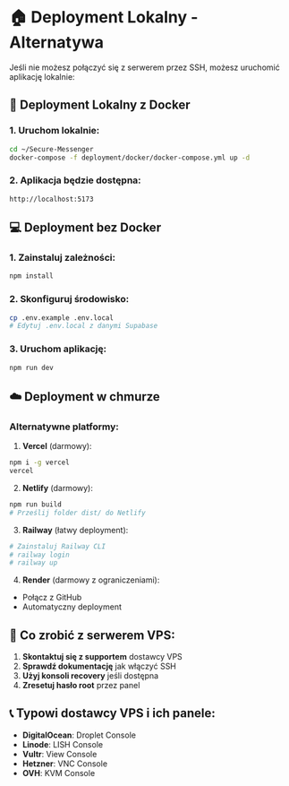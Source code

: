 # 🏠 Deployment Lokalny - Alternatywa

Jeśli nie możesz połączyć się z serwerem przez SSH, możesz uruchomić aplikację lokalnie:

## 🐳 Deployment Lokalny z Docker

### 1. Uruchom lokalnie:
```bash
cd ~/Secure-Messenger
docker-compose -f deployment/docker/docker-compose.yml up -d
```

### 2. Aplikacja będzie dostępna:
```
http://localhost:5173
```

## 💻 Deployment bez Docker

### 1. Zainstaluj zależności:
```bash
npm install
```

### 2. Skonfiguruj środowisko:
```bash
cp .env.example .env.local
# Edytuj .env.local z danymi Supabase
```

### 3. Uruchom aplikację:
```bash
npm run dev
```

## ☁️ Deployment w chmurze

### Alternatywne platformy:

1. **Vercel** (darmowy):
```bash
npm i -g vercel
vercel
```

2. **Netlify** (darmowy):
```bash
npm run build
# Prześlij folder dist/ do Netlify

```

3. **Railway** (łatwy deployment):
```bash
# Zainstaluj Railway CLI
# railway login
# railway up
```

4. **Render** (darmowy z ograniczeniami):
- Połącz z GitHub
- Automatyczny deployment

## 🔧 Co zrobić z serwerem VPS:

1. **Skontaktuj się z supportem** dostawcy VPS
2. **Sprawdź dokumentację** jak włączyć SSH
3. **Użyj konsoli recovery** jeśli dostępna
4. **Zresetuj hasło root** przez panel

## 📞 Typowi dostawcy VPS i ich panele:

- **DigitalOcean**: Droplet Console
- **Linode**: LISH Console  
- **Vultr**: View Console
- **Hetzner**: VNC Console
- **OVH**: KVM Console
